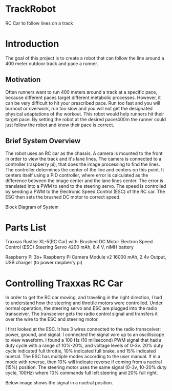 # TrackRobot
RC Car to follow lines on a track

# Introduction
The goal of this project is to create a robot that can follow the line around a 400 meter outdoor track and pace a runner. 

## Motivation
Often runners want to run 400 meters around a track at a specific pace, because different paces target different metabolic processes. 
However, it can be very difficult to hit your prescribed pace. Run too fast and you will burnout or overwork, run too slow and you will not get the designated physical adaptations of the workout.
This robot would help runners hit their target pace. By setting the robot at the desired pace/400m the runner could just follow the robot and know their pace is correct.

## Brief System Overview
The robot uses an RC car as the chassis. A camera is mounted to the front in order to view the track and it's lane lines. 
The camera is connected to a controller (raspberry pi), that does the image processing to find the lines.
The controller determines the center of the line and centers on this point. 
It centers itself using a PID controller, where error is calculated as the difference between the image center and the lane lines center.
The error is translated into a PWM to send to the steering servo.
The speed is controlled by sending a PWM to the Electronic Speed Control (ESC) of the RC car. The ESC then sets the brushed DC motor to correct speed.


Block Diagram of System

# Parts List
Traxxas Rustler XL-5(RC Car) with:
    Brushed DC Motor
    Electron Speed Control (ESC)
    Steering Servo
    4200 mAh, 8.4 V, niMH battery

Raspberry Pi 3b+
Raspberry Pi Camera Module v2
16000 mAh, 2.4v Output, USB charger (to power raspberry pi)


# Controlling Traxxas RC Car
In order to get the RC car moving, and traveling in the right direction, I had to understand how the steering and throttle motors were controlled.
Under normal operation, the steering servo and ESC are plugged into the radio transceiver. The transceiver gets the radio control signal and transfers it over the wire to the ESC and steering motor.

I first looked at the ESC. It has 3 wires connected to the radio transceiver: power, ground, and signal. I connected the signal wire up to an oscilliscope to view waveform.
I found a 100 Hz (10 milisecond) PWM signal that had a duty cycle with a range of 10%-20%, and voltage levels of 0-3v. 20% duty cycle indicated full throttle, 10% indicated full brake, and 15% indicated nuetral. 
The ESC has multiple modes according to the user manual. If in a mode with reverse, then 10% will indicate reverse if coming from a nuetral (15%) position.
The steering motor uses the same signal (0-3v, 10-20% duty cycle, 100Hz) where 10% commands full left steering and 20% full right.

Below image shows the signal in a nuetral position.

